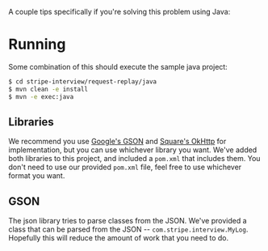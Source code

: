 A couple tips specifically if you're solving this problem using Java:

# Running

Some combination of this should execute the sample java project:
```bash
$ cd stripe-interview/request-replay/java
$ mvn clean -e install
$ mvn -e exec:java
```

Libraries
---------

We recommend you use [Google's GSON][google/gson] and [Square's OkHttp][square/okhttp] for implementation, but you can use whichever library you want.
We've added both libraries to this project, and included a `pom.xml` that includes them.
You don't need to use our provided `pom.xml` file, feel free to use whichever format you want.

GSON
----

The json library tries to parse classes from the JSON. We've provided a class
that can be parsed from the JSON -- `com.stripe.interview.MyLog`.
Hopefully this will reduce the amount of work that you need to do.

[google/gson]: https://github.com/google/gson
[square/okhttp]: https://github.com/square/okhttp

